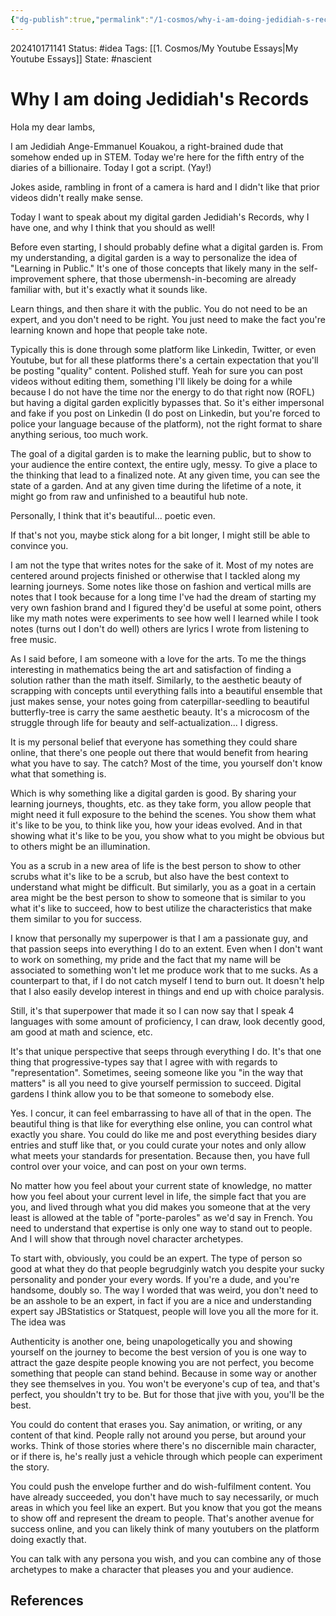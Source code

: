 ```yaml
---
{"dg-publish":true,"permalink":"/1-cosmos/why-i-am-doing-jedidiah-s-records/","created":"2024-10-17T11:40:40.775-04:00","updated":"2024-10-17T14:09:35.183-04:00"}
---
```


202410171141
Status: #idea
Tags: [[1. Cosmos/My Youtube Essays\|My Youtube Essays]]
State: #nascient
# Why I am doing Jedidiah's Records
Hola my dear lambs,

I am Jedidiah Ange-Emmanuel Kouakou, a right-brained dude that somehow ended up in STEM. Today we're here for the fifth entry of the diaries of a billionaire. Today I got a script. (Yay!)

Jokes aside, rambling in front of a camera is hard and I didn't like that prior videos didn't really make sense.

Today I want to speak about my digital garden Jedidiah's Records, why I have one, and why I think that you should as well!

Before even starting, I should probably define what a digital garden is. From my understanding, a digital garden is a way to personalize the idea of "Learning in Public." It's one of those concepts that likely many in the self-improvement sphere, that those ubermensh-in-becoming are already familiar with, but it's exactly what it sounds like. 

Learn things, and then share it with the public. You do not need to be an expert, and you don't need to be right. You just need to make the fact you're learning known and hope that people take note.

Typically this is done through some platform like Linkedin, Twitter, or even Youtube, but for all these platforms there's a certain expectation that you'll be posting "quality" content. Polished stuff. Yeah for sure you can post videos without editing them, something I'll likely be doing for a while because I do not have the time nor the energy to do that right now (ROFL) but having a digital garden explicitly bypasses that. So it's either impersonal and fake if you post on Linkedin (I do post on Linkedin, but you're forced to police your language because of the platform), not the right format to share anything serious, too much work.

The goal of a digital garden is to make the learning public, but to show to your audience the entire context, the entire ugly, messy. To give a place to the thinking that lead to a finalized note. At any given time, you can see the state of a garden. And at any given time during the lifetime of a note, it might go from raw and unfinished to a beautiful hub note.

Personally, I think that it's beautiful... poetic even.

If that's not you, maybe stick along for a bit longer, I might still be able to convince you. 

 I am not the type that writes notes for the sake of it. Most of my notes are centered around projects finished or otherwise that I tackled along my learning journeys. Some notes like those on fashion and vertical mills are notes that I took because for a long time I've had the dream of starting my very own fashion brand and I figured they'd be useful at some point, others like my math notes were experiments to see how well I learned while I took notes (turns out I don't do well) others are lyrics I wrote from listening to free music.

As I said before, I am someone with a love for the arts. To me the things interesting in mathematics being the art and satisfaction of finding a solution rather than the math itself. Similarly, to the aesthetic beauty of scrapping with concepts until everything falls into a beautiful ensemble that just makes sense, your notes going from caterpillar-seedling to beautiful butterfly-tree is carry the same aesthetic beauty. It's a microcosm of the struggle through life for beauty and self-actualization... I digress.

It is my personal belief that everyone has something they could share online, that there's one people out there that would benefit from hearing what you have to say. The catch? Most of the time, you yourself don't know what that something is.

Which is why something like a digital garden is good. By sharing your learning journeys, thoughts, etc. as they take form, you allow people that might need it full exposure to the behind the scenes. You show them what it's like to be you, to think like you, how your ideas evolved. And in that showing what it's like to be you, you show what to you might be obvious but to others might be an illumination. 

You as a scrub in a new area of life is the best person to show to other scrubs what it's like to be a scrub, but also have the best context to understand what might be difficult. But similarly, you as a goat in a certain area might be the best person to show to someone that is similar to you what it's like to succeed, how to best utilize the characteristics that make them similar to you for success.

I know that personally my superpower is that I am a passionate guy, and that passion seeps into everything I do to an extent. Even when I don't want to work on something, my pride and the fact that my name will be associated to something won't let me produce work that to me sucks. As a counterpart to that, if I do not catch myself I tend to burn out. It doesn't help that I also easily develop interest in things and end up with choice paralysis. 

Still, it's that superpower that made it so I can now say that I speak 4 languages with some amount of proficiency, I can draw, look decently good, am good at math and science, etc.

It's that unique perspective that seeps through everything I do. It's that one thing that progressive-types say that I agree with with regards to "representation". Sometimes, seeing someone like you "in the way that matters" is all you need to give yourself permission to succeed. Digital gardens I think allow you to be that someone to somebody else. 

Yes. I concur, it can feel embarrassing to have all of that in the open. The beautiful thing is that like for everything else online, you can control what exactly you share. You could do like me and post everything besides diary entries and stuff like that, or you could curate your notes and only allow what meets your standards for presentation. Because then, you have full control over your voice, and can post on your own terms.

No matter how you feel about your current state of knowledge, no matter how you feel about your current level in life, the simple fact that you are you, and lived through what you did makes you someone that at the very least is allowed at the table of "porte-paroles" as we'd say in French. You need to understand that expertise is only one way to stand out to people. And I will show that through novel character archetypes.

To start with, obviously, you could be an expert. The type of person so good at what they do that people begrudginly watch you despite your sucky personality and ponder your every words. If you're a dude, and you're handsome, doubly so. The way I worded that was weird, you don't need to be an asshole to be an expert, in fact if you are a nice and understanding expert say JBStatistics or Statquest, people will love you all the more for it. The idea was 

Authenticity is another one, being unapologetically you and showing yourself on the journey to become the best version of you is one way to attract the gaze despite people knowing you are not perfect, you become something that people can stand behind. Because in some way or another they see themselves in you. You won't be everyone's cup of tea, and that's perfect, you shouldn't try to be. But for those that jive with you, you'll be the best.

You could do content that erases you. Say animation, or writing, or any content of that kind. People rally not around you perse, but around your works. Think of those stories where there's no discernible main character, or if there is, he's really just a vehicle through which people can experiment the story.

You could push the envelope further and do wish-fulfilment content. You have already succeeded, you don't have much to say necessarily, or much areas in which you feel like an expert. But you know that you got the means to show off and represent the dream to people. That's another avenue for success online, and you can likely think of many youtubers on the platform doing exactly that.

You can talk with any persona you wish, and you can combine any of those archetypes to make a character that pleases you and your audience.





## References
